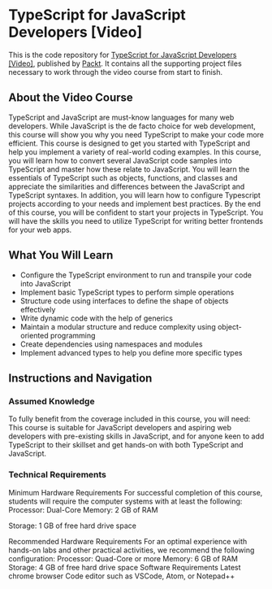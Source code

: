 # TypeScript for JavaScript Developers [Video]
This is the code repository for [TypeScript for JavaScript Developers	 [Video]](https://www.packtpub.com/web-development/typescript-for-javascript-developers-video), published by [Packt](https://www.packtpub.com/?utm_source=github). It contains all the supporting project files necessary to work through the video course from start to finish.
## About the Video Course
TypeScript and JavaScript are must-know languages for many web developers. While JavaScript is the de facto choice for web development, this course will show you why you need TypeScript to make your code more efficient.
This course is designed to get you started with TypeScript and help you implement a variety of real-world coding examples. In this course, you will learn how to convert several JavaScript code samples into TypeScript and master how these relate to JavaScript. You will learn the essentials of TypeScript such as objects, functions, and classes and appreciate the similarities and differences between the JavaScript and TypeScript syntaxes. In addition, you will learn how to configure Typescript projects according to your needs and implement best practices.
By the end of this course, you will be confident to start your projects in TypeScript. You will have the skills you need to utilize TypeScript for writing better frontends for your web apps.


<H2>What You Will Learn</H2>
<DIV class=book-info-will-learn-text>
<UL>
<LI>Configure the TypeScript environment to run and transpile your code into JavaScript
<LI>Implement basic TypeScript types to perform simple operations
<LI>Structure code using interfaces to define the shape of objects effectively
<LI>Write dynamic code with the help of generics
<LI>Maintain a modular structure and reduce complexity using object-oriented programming
<LI>Create dependencies using namespaces and modules 
<LI>Implement advanced types to help you define more specific types </LI></UL></DIV>

## Instructions and Navigation
### Assumed Knowledge
To fully benefit from the coverage included in this course, you will need:<br/>
This course is suitable for JavaScript developers and aspiring web developers with pre-existing skills in JavaScript, and for anyone keen to add TypeScript to their skillset and get hands-on with both TypeScript and JavaScript.	

### Technical Requirements
Minimum Hardware Requirements
For successful completion of this course, students will require the computer systems with at least the following:
Processor: Dual-Core
Memory: 2 GB of RAM 

Storage: 1 GB of free hard drive space

Recommended Hardware Requirements
For an optimal experience with hands-on labs and other practical activities, we recommend the following configuration:
Processor: Quad-Core or more
Memory: 6 GB of RAM
Storage: 4 GB of free hard drive space
Software Requirements
Latest chrome browser
Code editor such as VSCode, Atom, or Notepad++



